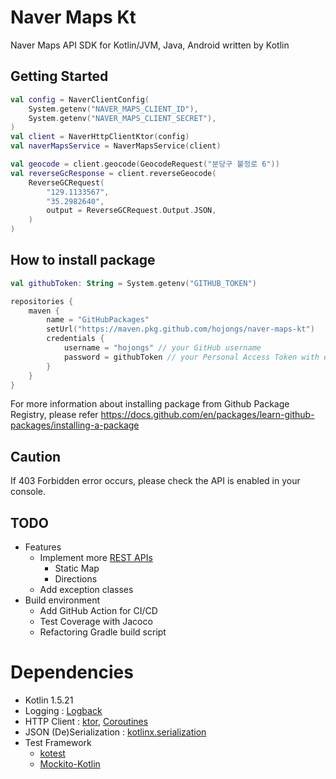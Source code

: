 # Naver Maps Kt

Naver Maps API SDK for Kotlin/JVM, Java, Android written by Kotlin

## Getting Started

```kotlin
val config = NaverClientConfig(
    System.getenv("NAVER_MAPS_CLIENT_ID"),
    System.getenv("NAVER_MAPS_CLIENT_SECRET"),
)
val client = NaverHttpClientKtor(config)
val naverMapsService = NaverMapsService(client)

val geocode = client.geocode(GeocodeRequest("분당구 불정로 6"))
val reverseGcResponse = client.reverseGeocode(
    ReverseGCRequest(
        "129.1133567",
        "35.2982640",
        output = ReverseGCRequest.Output.JSON,
    )
)
```

## How to install package

```kotlin
val githubToken: String = System.getenv("GITHUB_TOKEN")

repositories {
    maven {
        name = "GitHubPackages"
        setUrl("https://maven.pkg.github.com/hojongs/naver-maps-kt")
        credentials {
            username = "hojongs" // your GitHub username
            password = githubToken // your Personal Access Token with enough permissions
        }
    }
}
```

For more information about installing package from Github Package Registry, please refer https://docs.github.com/en/packages/learn-github-packages/installing-a-package

## Caution

If 403 Forbidden error occurs, please check the API is enabled in your console.

## TODO

- Features
  - Implement more [REST APIs](https://www.ncloud.com/product/applicationService/maps)
    - Static Map
    - Directions
  - Add exception classes
- Build environment
  - Add GitHub Action for CI/CD
  - Test Coverage with Jacoco
  - Refactoring Gradle build script

# Dependencies

- Kotlin 1.5.21
- Logging : [Logback](https://github.com/qos-ch/logback)
- HTTP Client : [ktor](https://ktor.io/), [Coroutines](https://github.com/Kotlin/kotlinx.coroutines)
- JSON (De)Serialization : [kotlinx.serialization](https://github.com/Kotlin/kotlinx.serialization)
- Test Framework
  - [kotest](https://kotest.io/)
  - [Mockito-Kotlin](https://github.com/mockito/mockito-kotlin)
